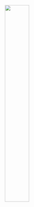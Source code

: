 <div align="center" style="display: flex; justify-content: center; align-items: center; height: 100vh;">
  <img src="https://github.com/sacosent/sacosent/assets/72815091/19b2c1ef-f649-4c82-9449-c2e22f020227" width="40%">
</div>

At TRIBES, every project is a collaborative effort, driven by passion and innovation. Join us in creating technology that makes a difference. Publish a dream, venture an idea, create a product, share the success.

🔥 Forge Ideas, Share Success 🔥

<div align="center">
  <sub> <a href="https://phirox.deta.page/" target="_blank">TRIBES</a><br>
  <sub> <a href="https://www.linkedin.com/in/santiago-cosentino-2923ab156/" target="_blank">Santiago Cosentino</a><br>
  <small> First Edition: June, 2024</small>  
  </sub>
</div>

<!--
**sacosent/sacosent** is a ✨ _special_ ✨ repository because its `README.md` (this file) appears on your GitHub profile.

Here are some ideas to get you started:

- 🔭 I’m currently working on ...
- 🌱 I’m currently learning ...
- 👯 I’m looking to collaborate on ...
- 🤔 I’m looking for help with ...
- 💬 Ask me about ...
- 📫 How to reach me: ...
- 😄 Pronouns: ...
- ⚡ Fun fact: ...
-->
